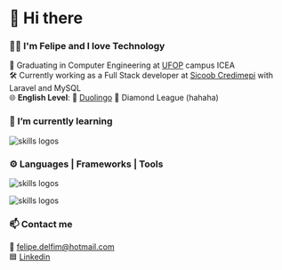 👋 Hi there
===========

### 👦🏻 I'm Felipe and I love Technology
📖 Graduating in Computer Engineering at [UFOP](https://www.ufop.br) campus ICEA  
🛠️ Currently working as a Full Stack developer at [Sicoob Credimepi](https://www.sicoob.com.br/web/sicoobcredimepi) with Laravel and MySQL   
🌐 **English Level**: 🦉 [Duolingo](https://pt.duolingo.com/profile/FDelfim) 💎 Diamond League (hahaha) 

### 🌱 I’m currently learning

![skills logos](https://skillicons.dev/icons?i=react,next,firebase,nodejs,typescript)

### ⚙️ Languages | Frameworks | Tools

![skills logos](https://skillicons.dev/icons?i=laravel,html,css,js,php,jquery,bootstrap) 

![skills logos](https://skillicons.dev/icons?i=mysql,vscode,java,c,py,ai,ps)

### 📫 Contact me

:email: felipe.delfim@hotmail.com  
🟦 [Linkedin](https://www.linkedin.com/in/felipe-delfim-machado)
